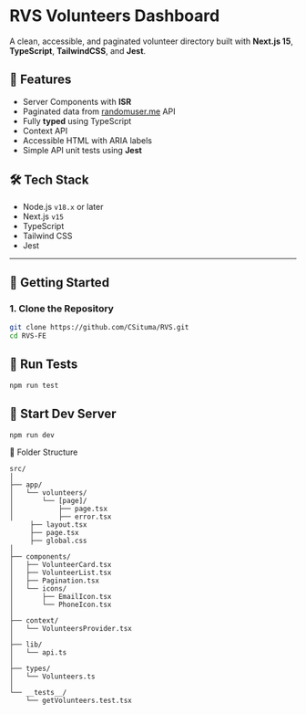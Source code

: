 #  RVS Volunteers Dashboard

A clean, accessible, and paginated volunteer directory built with **Next.js 15**, **TypeScript**, **TailwindCSS**, and **Jest**.

## 📌 Features

- Server Components with **ISR**
- Paginated data from [randomuser.me](https://randomuser.me/) API
- Fully **typed** using TypeScript
- Context API
- Accessible HTML with ARIA labels
- Simple API unit tests using **Jest**


## 🛠️ Tech Stack

- Node.js `v18.x` or later
- Next.js `v15`
- TypeScript
- Tailwind CSS
- Jest

---

## 🧰 Getting Started

### 1. Clone the Repository

```bash
git clone https://github.com/CSituma/RVS.git
cd RVS-FE
```

## 🧪 Run Tests

```bash
npm run test
```

## 🚀 Start Dev Server

```bash
npm run dev
````

📁 Folder Structure

```
src/
│
├── app/
│   └── volunteers/
│       └── [page]/            
│           ├── page.tsx         
│           ├── error.tsx     
     ├── layout.tsx    
     ├── page.tsx 
     ├── global.css      
│
├── components/
│   ├── VolunteerCard.tsx            
│   ├── VolunteerList.tsx            
│   ├── Pagination.tsx                
│   └── icons/
│       ├── EmailIcon.tsx
│       └── PhoneIcon.tsx
│
├── context/
│   └── VolunteersProvider.tsx        
│
├── lib/
│   └── api.ts                       
│
├── types/
│   └── Volunteers.ts                
│
└── __tests__/                      
    └── getVolunteers.test.tsx

```





